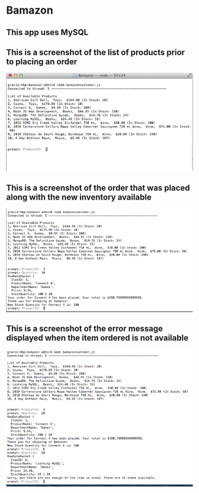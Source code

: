 # Bamazon

## This app uses MySQL

## This is a screenshot of the list of products prior to placing an order

![List of Products](./ListProducts.jpg)

## This is a screenshot of the order that was placed along with the new inventory available

![Order Placed](./OrderPlaced.jpg)

## This is a screenshot of the error message displayed when the item ordered is not available

![Out of Stock](./OutOfStock.jpg)